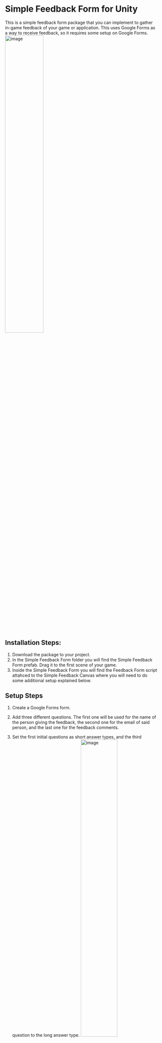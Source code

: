 # Simple Feedback Form for Unity
This is a simple feedback form package that you can implement to gather in-game feedback of your game or application. This uses Google Forms as a way to receive feedback, so it requires some setup on Google Forms. 
<img src="https://github.com/user-attachments/assets/b9b8356d-47c9-4b1e-bb0c-54c376b21f6c" alt="image" style="width:50%; height:auto;">

## Installation Steps:
1. Download the package to your project.
2. In the Simple Feedback Form folder you will find the Simple Feedback Form prefab. Drag it to the first scene of your game.
3. Inside the Simple Feedback Form you will find the Feedback Form script attahced to the Simple Feedback Canvas where you will need to do some additional setup explained below. 

## Setup Steps
1. Create a Google Forms form.
2. Add three different questions. The first one will be used for the name of the person giving the feedback, the second one for the email of said person, and the last one for the feedback comments.
3. Set the first initial questions as short answer types, and the third question to the long answer type.
   <img src="https://github.com/user-attachments/assets/36f41445-53a1-48e6-bd92-cbbfc18b9f30" alt="image" style="width:50%; height:auto;">

4. Publish the form, and on the Responses section click on the "Link to Sheets" button to create the spreadsheet where the feedback will be stored.

   <img src="https://github.com/user-attachments/assets/248df41b-c660-49db-af19-e29516c1a954" alt="image" style="width:50%; height:auto;">
6. On the published form right click and go to the page source.

   <img src="https://github.com/user-attachments/assets/47293cda-1877-42ec-be83-b6dfd0946f2e" alt="image" style="width:50%; height:auto;">
8. Use Ctrl or Cmd + F to search for `formResponse`. Copy that URL and paste it on the BaseURL field of the Feedback Form script.
   ![image](https://github.com/user-attachments/assets/edb920b6-873c-4324-854c-eebe0e662b42) ![baseURL](https://github.com/user-attachments/assets/12aba8f5-0068-47ea-a73f-1fa59a3cdaeb)
9. Go back to the published form, right click and select inspect element.
10. Use Ctrl or Cmd + F on the Developer Console to search `entry`.
   ![image](https://github.com/user-attachments/assets/32745380-be12-4e1f-ad02-948b7198b5c0)
11. You will find three different input objects. Copy each of their names and paste them on the Username, Email and Feedback ID fields respectively.
    ![Input Field IDs](https://github.com/user-attachments/assets/282b2a31-e3e3-4941-8a2c-73855ebb9ce0)
12. Go back to the FeedbackForm script, select the Feedback Key to be able to show the feedback form in game.
    ![image](https://github.com/user-attachments/assets/2d1fd924-9d6c-418f-99e8-40a16a9f0a4d)
13. Go back to your scene, click play and test it out! 

## Supported Unity Versions
- v6000.0.26f1

## Supported Platforms
- Standalone Windows

## Disclaimer
This package is provided as is and no support will be given to it. Feel free to fork it and adapt it to your needs. The supported Unity versions and Platforms are limited to the ones I was able to test on my own. That does not mean that it won't work in other versions/platforms, but I can't guarantee that it will. 
